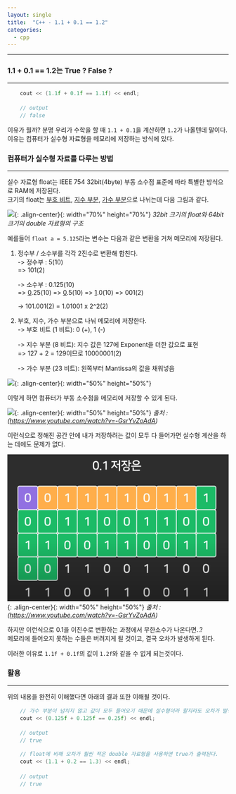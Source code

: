 ```yaml
---
layout: single
title:  "C++ - 1.1 + 0.1 == 1.2"
categories:
  - cpp
---
```


---

### 1.1 + 0.1 == 1.2는 True ? False ?
---

```c++
    cout << (1.1f + 0.1f == 1.1f) << endl;

    // output
    // false
```

이유가 뭘까? 분명 우리가 수학을 할 때 `1.1 + 0.1`을 계산하면 `1.2`가 나올텐데 말이다.  
이유는 컴퓨터가 실수형 자료형을 메모리에 저장하는 방식에 있다.

### 컴퓨터가 실수형 자료를 다루는 방법
---

실수 자료형 float는 IEEE 754 32bit(4byte) 부동 소수점 표준에 따라 특별한 방식으로 RAM에 저장된다.  
크기의 float는 <u>부호 비트</u>, <u>지수 부분</u>, <u>가수 부분</u>으로 나뉘는데 다음 그림과 같다.

![](https://img1.daumcdn.net/thumb/R800x0/?scode=mtistory2&fname=https%3A%2F%2Fblog.kakaocdn.net%2Fdn%2FZqdvR%2FbtqFBe5sHME%2FzY2SEoAgrk0lEeWSuxvZR0%2Fimg.png){: .align-center}{: width="70%" height="70%"} *32bit 크기의 float와 64bit 크기의 double 자료형의 구조*

예를들어 `float a = 5.125`라는 변수는 다음과 같은 변환을 거쳐 메모리에 저장된다.

1. 정수부 / 소수부를 각각 2진수로 변환해 합친다.  
   -> 정수부 : 5(10)  
      => 101(2)

   -> 소수부 : 0.125(10)  
      => <u>0</u>.25(10) => <u>0</u>.5(10) => <u>1</u>.0(10)
      => 001(2)

   -> 101.001(2) = 1.01001 x 2^2(2)

2. 부호, 지수, 가수 부분으로 나눠 메모리에 저장한다.  
   -> 부호 비트 (1 비트): 0 (+), 1 (-)

   -> 지수 부분 (8 비트): 지수 값은 127에 Exponent을 더한 값으로 표현  
    => 127 + 2 = 129이므로 10000001(2)

   -> 가수 부분 (23 비트): 왼쪽부터 Mantissa의 값을 채워넣음

![](https://www.yorku.ca/pkashiya/binary/images/scientificnotation_1.jpeg){: .align-center}{: width="50%" height="50%"}

이렇게 하면 컴퓨터가 부동 소수점을 메모리에 저장할 수 있게 된다.

![](https://velog.velcdn.com/images/sokojh/post/da6453ad-bec2-40de-80fe-de983a3be01d/image.png){: .align-center}{: width="50%" height="50%"}
*출처 : (https://www.youtube.com/watch?v=-GsrYvZoAdA)*

이런식으로 정해진 공간 안에 내가 저장하려는 값이 모두 다 들어가면 실수형 계산을 하는 데에도 문제가 없다.

![](/assets/images/cpp_float.png){: .align-center}{: width="50%" height="50%"}
*출처 : (https://www.youtube.com/watch?v=-GsrYvZoAdA)*

하지만 이런식으로 0.1을 이진수로 변환하는 과정에서 무한소수가 나온다면..?  
메모리에 들어오지 못하는 수들은 버려지게 될 것이고, 결국 오차가 발생하게 된다.

이러한 이유로 `1.1f + 0.1f`의 값이 `1.2f`와 같을 수 없게 되는것이다.

### 활용
---

위의 내용을 완전히 이해했다면 아래의 결과 또한 이해될 것이다.

```c++
    // 가수 부분이 넘치지 않고 값이 모두 들어오기 때문에 실수형이라 할지라도 오차가 발생하지 않는다.
    cout << (0.125f + 0.125f == 0.25f) << endl;

    // output
    // true
```

```c++
    // float에 비해 오차가 훨씬 적은 double 자료형을 사용하면 true가 출력된다.
    cout << (1.1 + 0.2 == 1.3) << endl;

    // output
    // true
```
